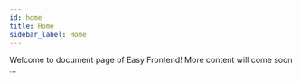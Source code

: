 ```yaml
---
id: home
title: Home
sidebar_label: Home
---
```


Welcome to document page of Easy Frontend! More content will come soon ...